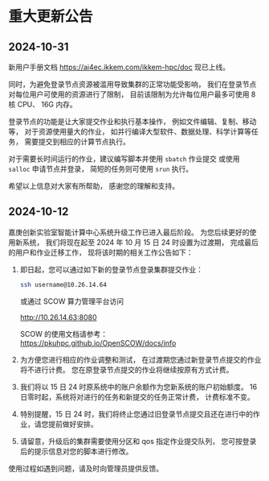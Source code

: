 # 重大更新公告

## 2024-10-31

新用户手册文档 <https://ai4ec.ikkem.com/ikkem-hpc/doc> 现已上线。

同时，为避免登录节点资源被滥用导致集群的正常功能受影响，
我们在登录节点对每位用户可使用的资源进行了限制，
目前该限制为允许每位用户最多可使用 8 核 CPU、 16G 内存。

登录节点的功能是让大家提交作业和执行基本操作，
例如文件编辑、复制、移动等，
对于资源使用量大的作业，
如并行编译大型软件、数据处理、科学计算等任务，
需要提交到相应的计算节点执行。

对于需要长时间运行的作业，建议编写脚本并使用 `sbatch` 作业提交
或使用 `salloc` 申请节点并登录，
简短的任务则可使用 `srun` 执行。

希望以上信息对大家有所帮助，
感谢您的理解和支持。

## 2024-10-12

嘉庚创新实验室智能计算中心系统升级工作已进入最后阶段。
为您后续更好的使用新系统，
我们将现在起至 2024 年 10 月 15 日 24 时设置为过渡期，
完成最后的用户和作业迁移工作，
现将该时期的相关工作公告如下：

1. 即日起，您可以通过如下新的登录节点登录集群提交作业：

    ```sh
    ssh username@10.26.14.64
    ```

    或通过 SCOW 算力管理平台访问

    <http://10.26.14.63:8080>

    SCOW 的使用文档请参考：
    <https://pkuhpc.github.io/OpenSCOW/docs/info>

2. 为方便您进行相应的作业调整和测试，
在过渡期您通过新登录节点提交的作业将不进行计费。
您在原登录节点提交的作业将继续按原有方式计费。

3. 我们将以 15 日 24 时原系统中的账户余额作为您新系统的账户初始额度。
16 日零时起，系统将对进行的任务和新提交的任务正常计费，
计费标准不变。

4. 特别提醒，15 日 24 时，我们将终止您通过旧登录节点提交且还在进行中的作业，请您提前做好安排。

5. 请留意，升级后的集群需要使用分区和 qos 指定作业提交队列，
您可按登录后的提示信息对您的脚本进行修改。

使用过程如遇到问题，请及时向管理员提供反馈。
